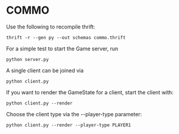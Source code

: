# COMMO

Use the following to recompile thrift:

```
thrift -r --gen py --out schemas commo.thrift
```

For a simple test to start the Game server, run
```
python server.py
```

A single client can be joined via
```
python client.py
```

If you want to render the GameState for a client, start the client with:
```
python client.py --render
```

Choose the client type via the --player-type parameter:
```
python client.py --render --player-type PLAYER1
```
